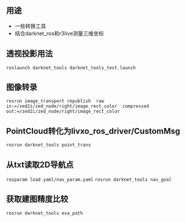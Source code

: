 ## 用途
* 一些转换工具
* 结合darknet_ros和r3live测量三维坐标

## 透视投影用法
`roslaunch darknet_tools darknet_tools_test.launch`

## 图像转录
`rosrun image_transport republish  raw in:=/zed2i/zed_node/right/image_rect_color  compressed out:=/zed2i/zed_node/right/image_rect_color`

## PointCloud转化为livxo_ros_driver/CustomMsg
`rosrun darknet_tools point_trans`

## 从txt读取2D导航点
`rosparam load yaml/nav_param.yaml`
`rosrun darknet_tools nav_goal`

## 获取建图精度比较
`rosrun darknet_tools eva_path`

